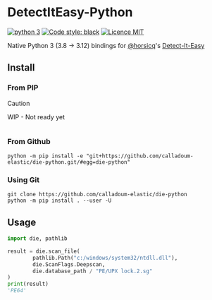 # DetectItEasy-Python

[![python 3](https://img.shields.io/badge/python-3.8+-cyan)](https://python.org)
[![Code style: black](https://img.shields.io/badge/code%20style-black-000000.svg)](https://github.com/psf/black)
[![Licence MIT](https://img.shields.io/packagist/l/doctrine/orm.svg?maxAge=2592000?style=plastic)](https://github.com/hugsy/die-python/blob/main/LICENSE)

Native Python 3 (3.8 -> 3.12) bindings for [@horsicq](https://github.com/horsicq/)'s [Detect-It-Easy](https://github.com/horsicq/Detect-It-Easy)


## Install

### From PIP

> [!CAUTION]
> WIP - Not ready yet

```console
```

### From Github

```console
python -m pip install -e "git+https://github.com/calladoum-elastic/die-python.git/#egg=die-python"
```

### Using Git

```console
git clone https://github.com/calladoum-elastic/die-python
python -m pip install . --user -U
```

## Usage

```python
import die, pathlib

result = die.scan_file(
        pathlib.Path("c:/windows/system32/ntdll.dll"),
        die.ScanFlags.Deepscan,
        die.database_path / "PE/UPX lock.2.sg"
)
print(result)
'PE64'
```
